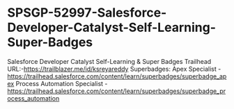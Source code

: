 # SPSGP-52997-Salesforce-Developer-Catalyst-Self-Learning-Super-Badges
Salesforce Developer Catalyst Self-Learning &amp; Super Badges
Trailhead URL:-https://trailblazer.me/id/ksreyareddy
Superbadges: Apex Specialist - https://trailhead.salesforce.com/content/learn/superbadges/superbadge_apex 
Process Automation Specialist - https://trailhead.salesforce.com/content/learn/superbadges/superbadge_process_automation
